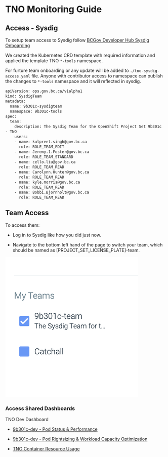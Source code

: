# TNO Monitoring Guide

## Access - Sysdig

To setup team access to Sysdig follow [BCGov Developer Hub Sysdig Onboarding](https://docs.developer.gov.bc.ca/sysdig-monitor-setup-team/)

We created the Kubernetes CRD template with required information and applied the template TNO `*-tools` namespace.

For furture team onboarding or any update will be added to `./tno-sysdig-access.yaml` file. Anyone with contributor access to namespace can publish the changes to `*-tools` namespace and it will reflected in sysdig.

```
apiVersion: ops.gov.bc.ca/v1alpha1
kind: SysdigTeam
metadata:
  name: 9b301c-sysdigteam
  namespace: 9b301c-tools
spec:
  team:
    description: The Sysdig Team for the OpenShift Project Set 9b301c - TNO
    users:
    - name: kulpreet.singh@gov.bc.ca
      role: ROLE_TEAM_EDIT
    - name: Jeremy.1.Foster@gov.bc.ca
      role: ROLE_TEAM_STANDARD
    - name: cello.liu@gov.bc.ca
      role: ROLE_TEAM_READ
    - name: Carolynn.Hunter@gov.bc.ca
      role: ROLE_TEAM_READ
    - name: kyle.morris@gov.bc.ca
      role: ROLE_TEAM_READ
    - name: Bobbi.Bjornholt@gov.bc.ca
      role: ROLE_TEAM_READ
```

## Team Access

To access them:

- Log in to Sysdig like how you did just now.

- Navigate to the bottom left hand of the page to switch your team, which should be named as [PROJECT_SET_LICENSE_PLATE]-team.

![Select Teams Image](./images/my_teams.png "Select Teams!")

### Access Shared Dashboards

TNO Dev Dashboard 

- [9b301c-dev - Pod Status & Performance](https://app.sysdigcloud.com/#/dashboards/399487?last=3600&scope=kubernetes.cluster.name%20as%20%22cluster%22%20in%20%3F%28%22silver%22%29%20and%20kubernetes.namespace.name%20as%20%22namespace%22%20in%20%3F%28%229b301c-dev%22%29%20and%20kubernetes.workload.type%20as%20%22type%22%20in%20%3F%20and%20kubernetes.workload.name%20as%20%22workload%22%20in%20%3F%20and%20container.label.io.kubernetes.pod.name%20as%20%22pod%22%20in%20%3F)

- [9b301c-dev - Pod Rightsizing & Workload Capacity Optimization](https://app.sysdigcloud.com/#/dashboards/399484?last=1209600&scope=kubernetes.cluster.name%20as%20%22cluster%22%20%3D%20%3F%22silver%22%20and%20kubernetes.namespace.name%20as%20%22namespace%22%20in%20%3F%28%229b301c-dev%22%29%20and%20kubernetes.workload.type%20as%20%22type%22%20in%20%3F%20and%20kubernetes.workload.name%20as%20%22workload%22%20in%20%3F%20and%20kubernetes.pod.name%20as%20%22pod%22%20in%20%3F%20and%20container.label.io.kubernetes.container.name%20as%20%22container%22%20in%20%3F)

- [TNO Container Resource Usage](https://app.sysdigcloud.com/#/dashboards/399771?last=1209600&scope=host.hostName%20in%20%3F%20and%20container.name%20in%20%3F%28%22content-service%22%2C%20%22api%22%2C%20%22editor%22%2C%20%22filecopy-service%22%2C%20%22filemonitor-service%22%2C%20%22elastic%22%2C%20%22image-service%22%2C%20%22indexing-service%22%2C%20%22kafka-broker%22%2C%20%22notification-service%22%2C%20%22nlp-service%22%2C%20%22postgres%22%2C%20%22reporting-service%22%2C%20%22subscriber%22%2C%20%22syndication-service%22%2C%20%22transcription-service%22%2C%20%22alertmanager%22%29%20and%20container.image%20in%20%3F)
